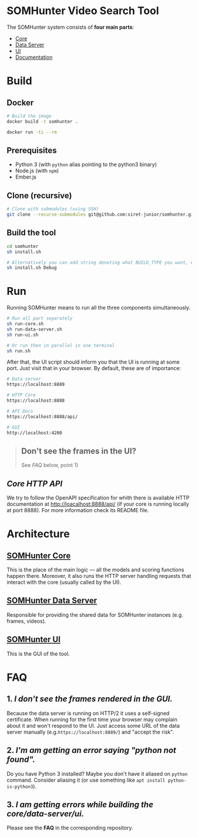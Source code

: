 # SOMHunter Video Search Tool

The SOMHunter system consists of **four main parts**:
* [Core](https://github.com/siret-junior/somhunter-core)
* [Data Server](https://github.com/siret-junior/somhunter-data-server/) 
* [UI](https://github.com/siret-junior/somhunter-ui/)
* [Documentation](https://github.com/siret-junior/somhunter-docs/)


# Build
## Docker
```sh
# Build the image
docker build -t somhunter .

docker run -ti --rm
```

## Prerequisites
- Python 3 (with `python` alias pointing to the python3 binary)
- Node.js (with `npm`)
- Ember.js

## Clone (recursive)
```sh
# Clone with submodules (using SSH)
git clone --recurse-submodules git@github.com:siret-junior/somhunter.git
```

## Build the tool
```sh
cd somhunter
sh install.sh

# Alternatively you can add string denoting what BUILD_TYPE you want, default is `RelWithDebInfo`.
sh install.sh Debug
```

# Run
Running SOMHunter means to run all the three components simultaneously.
```sh
# Run all part separately
sh run-core.sh
sh run-data-server.sh
sh run-ui.sh

# Or run then in parallel in one terminal
sh run.sh
```

After that, the UI script should inform you that the UI is running at some port. Just visit that in your browser. By default, these are of importance:
```sh
# Data server
https://localhost:8889

# HTTP Core
https://localhost:8888

# API Docs
https://localhost:8888/api/

# GUI
http://localhost:4200
```

> ## **Don't see the frames in the UI?**
> See *FAQ* below, point 1)


## *Core HTTP API*
We try to follow the OpenAPI specification for whith there is available HTTP documentation at [http://loacalhost:8888/api/](http://loacalhost:8888/api/) (if your core is running locally at port 8888). For more information check its README file.


# Architecture
## **[SOMHunter Core](https://github.com/siret-junior/somhunter-core)**
This is the place of the main logic — all the models and scoring functions happen there. Moreover, it also runs the HTTP server handling requests that interact with the core (usually called by the UI). 

## **[SOMHunter Data Server](https://github.com/siret-junior/somhunter-data-server/)**
Responsible for providing the shared data for SOMHunter instances (e.g. frames, videos).

## **[SOMHunter UI](https://github.com/siret-junior/somhunter-ui/)**
This is the GUI of the tool.


# FAQ
## 1.  *I don't see the frames rendered in the GUI.*
Because the data server is running on HTTP/2 it uses a self-signed certificate. When running for the first time your browser may complain about it and won't respond to the UI. Just access some URL of the data server manually (e.g.`https://localhost:8889/`) and "accept the risk".

## 2.  *I'm am getting an error saying \"python not found\".*
Do you have Python 3 installed? Maybe you don't have it aliased on `python` command. Consider aliasing it (or use something like `apt install python-is-python3`).

## 3.  *I am getting errors while building the core/data-server/ui.*
Please see the **FAQ** in the corresponding repository.

